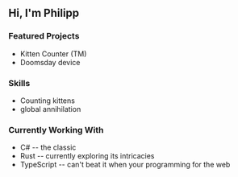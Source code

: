 ## Hi, I'm Philipp

### Featured Projects

- Kitten Counter (TM)
- Doomsday device

### Skills

- Counting kittens
- global annihilation

### Currently Working With

- C# -- the classic
- Rust -- currently exploring its intricacies
- TypeScript -- can't beat it when your programming for the web
